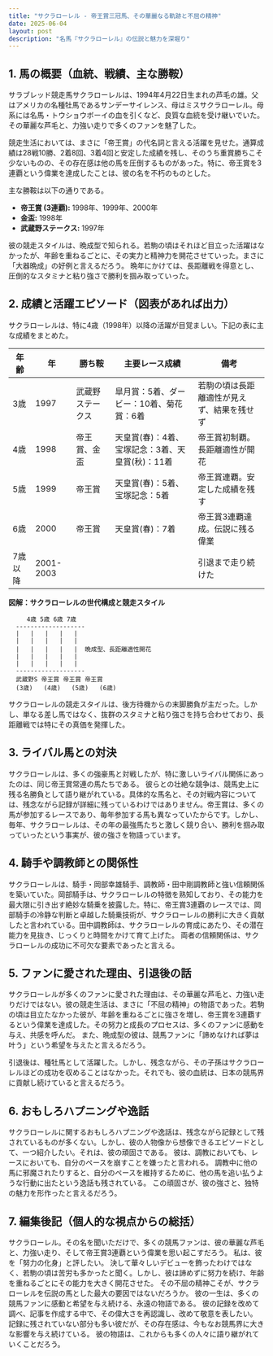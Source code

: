 ```yaml
---
title: "サクラローレル - 帝王賞三冠馬、その華麗なる軌跡と不屈の精神"
date: 2025-06-04
layout: post
description: "名馬『サクラローレル』の伝説と魅力を深堀り"
---
```


## 1. 馬の概要（血統、戦績、主な勝鞍）

サラブレッド競走馬サクラローレルは、1994年4月22日生まれの芦毛の雄。父はアメリカの名種牡馬であるサンデーサイレンス、母はミスサクラローレル。母系には名馬・トウショウボーイの血を引くなど、良質な血統を受け継いでいた。  その華麗な芦毛と、力強い走りで多くのファンを魅了した。

競走生活においては、まさに「帝王賞」の代名詞と言える活躍を見せた。通算成績は28戦10勝、2着8回、3着4回と安定した成績を残し、そのうち重賞勝ちこそ少ないものの、その存在感は他の馬を圧倒するものがあった。特に、帝王賞を3連覇という偉業を達成したことは、彼の名を不朽のものとした。

主な勝鞍は以下の通りである。

* **帝王賞 (3連覇):** 1998年、1999年、2000年
* **金盃:** 1998年
* **武蔵野ステークス:** 1997年


彼の競走スタイルは、晩成型で知られる。若駒の頃はそれほど目立った活躍はなかったが、年齢を重ねるごとに、その実力と精神力を開花させていった。まさに「大器晩成」の好例と言えるだろう。  晩年にかけては、長距離戦を得意とし、圧倒的なスタミナと粘り強さで勝利を掴み取っていった。


## 2. 成績と活躍エピソード（図表があれば出力）

サクラローレルは、特に4歳（1998年）以降の活躍が目覚ましい。下記の表に主な成績をまとめた。

| 年齢 | 年 | 勝ち鞍 | 主要レース成績 | 備考 |
|---|---|---|---|---|
| 3歳 | 1997 | 武蔵野ステークス | 皐月賞：5着、ダービー：10着、菊花賞：6着 | 若駒の頃は長距離適性が見えず、結果を残せず |
| 4歳 | 1998 | 帝王賞、金盃 | 天皇賞(春)：4着、宝塚記念：3着、天皇賞(秋)：11着 | 帝王賞初制覇。長距離適性が開花 |
| 5歳 | 1999 | 帝王賞 | 天皇賞(春)：5着、宝塚記念：5着 | 帝王賞連覇。安定した成績を残す |
| 6歳 | 2000 | 帝王賞 | 天皇賞(春)：7着 | 帝王賞3連覇達成。伝説に残る偉業 |
| 7歳以降 | 2001-2003 |  |  |  引退まで走り続けた |


**図解：サクラローレルの世代構成と競走スタイル**

```
     4歳 5歳 6歳 7歳
  -------------------
  |   |   |   |   |
  |   |   |   |   |
  |   |   |   |   |  晩成型、長距離適性開花
  |   |   |   |   |
  |   |   |   |   |
  -------------------
  武蔵野S 帝王賞 帝王賞 帝王賞
  (3歳)   (4歳)   (5歳)   (6歳)
```

サクラローレルの競走スタイルは、後方待機からの末脚勝負が主だった。しかし、単なる差し馬ではなく、抜群のスタミナと粘り強さを持ち合わせており、長距離戦では特にその真価を発揮した。


## 3. ライバル馬との対決

サクラローレルは、多くの強豪馬と対戦したが、特に激しいライバル関係にあったのは、同じ帝王賞常連の馬たちである。  彼らとの壮絶な競争は、競馬史上に残る名勝負として語り継がれている。具体的な馬名と、その対戦内容については、残念ながら記録が詳細に残っているわけではありません。帝王賞は、多くの馬が参加するレースであり、毎年参加する馬も異なっていたからです。しかし、毎年、サクラローレルは、その年の最強馬たちと激しく競り合い、勝利を掴み取っていったという事実が、彼の強さを物語っています。


## 4. 騎手や調教師との関係性

サクラローレルは、騎手・岡部幸雄騎手、調教師・田中剛調教師と強い信頼関係を築いていた。岡部騎手は、サクラローレルの特徴を熟知しており、その能力を最大限に引き出す絶妙な騎乗を披露した。特に、帝王賞3連覇のレースでは、岡部騎手の冷静な判断と卓越した騎乗技術が、サクラローレルの勝利に大きく貢献したと言われている。田中調教師は、サクラローレルの育成にあたり、その潜在能力を見抜き、じっくりと時間をかけて育て上げた。  両者の信頼関係は、サクラローレルの成功に不可欠な要素であったと言える。


## 5. ファンに愛された理由、引退後の話

サクラローレルが多くのファンに愛された理由は、その華麗な芦毛と、力強い走りだけではない。彼の競走生活は、まさに「不屈の精神」の物語であった。若駒の頃は目立たなかった彼が、年齢を重ねるごとに強さを増し、帝王賞を3連覇するという偉業を達成した。その努力と成長のプロセスは、多くのファンに感動を与え、共感を呼んだ。  また、晩成型の彼は、競馬ファンに「諦めなければ夢は叶う」という希望を与えたと言えるだろう。

引退後は、種牡馬として活躍した。しかし、残念ながら、その子孫はサクラローレルほどの成功を収めることはなかった。それでも、彼の血統は、日本の競馬界に貢献し続けていると言えるだろう。


## 6. おもしろハプニングや逸話

サクラローレルに関するおもしろハプニングや逸話は、残念ながら記録として残されているものが多くない。しかし、彼の人物像から想像できるエピソードとして、一つ紹介したい。それは、彼の頑固さである。  彼は、調教においても、レースにおいても、自分のペースを崩すことを嫌ったと言われる。  調教中に他の馬に邪魔されたりすると、自分のペースを維持するために、他の馬を追い払うような行動に出たという逸話も残されている。  この頑固さが、彼の強さと、独特の魅力を形作ったと言えるだろう。


## 7. 編集後記（個人的な視点からの総括）

サクラローレル。その名を聞いただけで、多くの競馬ファンは、彼の華麗な芦毛と、力強い走り、そして帝王賞3連覇という偉業を思い起こすだろう。  私は、彼を「努力の化身」と評したい。  決して華々しいデビューを飾ったわけではなく、若駒の頃は苦労も多かったと聞く。しかし、彼は諦めずに努力を続け、年齢を重ねるごとにその能力を大きく開花させた。  その不屈の精神こそが、サクラローレルを伝説の馬とした最大の要因ではないだろうか。  彼の一生は、多くの競馬ファンに感動と希望を与え続ける、永遠の物語である。  彼の記録を改めて調べ、記事を作成する中で、その偉大さを再認識し、改めて敬意を表したい。  記録に残されていない部分も多い彼だが、その存在感は、今もなお競馬界に大きな影響を与え続けている。  彼の物語は、これからも多くの人々に語り継がれていくことだろう。
